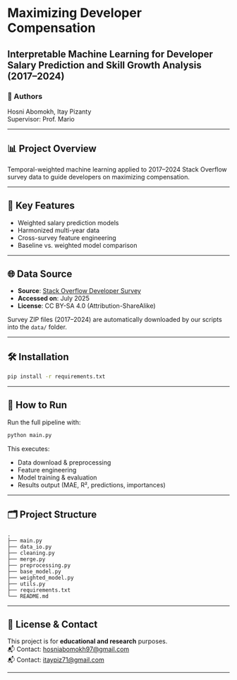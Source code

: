 # Maximizing Developer Compensation  
## Interpretable Machine Learning for Developer Salary Prediction and Skill Growth Analysis (2017–2024)

### 👤 Authors  
Hosni Abomokh, Itay Pizanty  
Supervisor: Prof. Mario  

---

## 📊 Project Overview  
Temporal-weighted machine learning applied to 2017–2024 Stack Overflow survey data to guide developers on maximizing compensation.

---

## 🚀 Key Features  
- Weighted salary prediction models  
- Harmonized multi-year data  
- Cross-survey feature engineering  
- Baseline vs. weighted model comparison  

---

## 🌐 Data Source

- **Source**: [Stack Overflow Developer Survey](https://survey.stackoverflow.co)
- **Accessed on**: July 2025
- **License**: CC BY-SA 4.0 (Attribution-ShareAlike)

Survey ZIP files (2017–2024) are automatically downloaded by our scripts into the `data/` folder.

---

## 🛠 Installation  
```bash
pip install -r requirements.txt
```

---

## 🔄 How to Run  
Run the full pipeline with:  
```bash
python main.py
```

This executes:
- Data download & preprocessing
- Feature engineering
- Model training & evaluation
- Results output (MAE, R², predictions, importances)

---

## 🗂 Project Structure  
```
.
├── main.py
├── data_io.py
├── cleaning.py
├── merge.py
├── preprocessing.py
├── base_model.py
├── weighted_model.py
├── utils.py
├── requirements.txt
└── README.md
```

---

## 🔖 License & Contact  
This project is for **educational and research** purposes.  
📬 Contact: hosniabomokh97@gmail.com  
📬 Contact: itaypiz71@gmail.com

---

